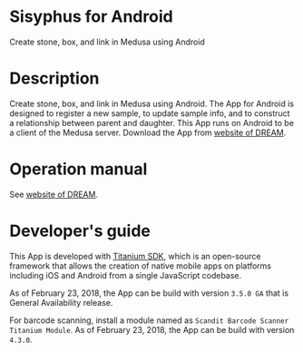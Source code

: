 # Sisyphus for Android

Create stone, box, and link in Medusa using Android

# Description

Create stone, box, and link in Medusa using Android.  The App for
Android is designed to register a new sample, to update sample info,
and to construct a relationship between parent and daughter. This App
runs on Android to be a client of the Medusa server.  Download the App
from [website of
DREAM](http://dream.misasa.okayama-u.ac.jp/documentation/Archives/client-Android.apk).

# Operation manual

See [website of DREAM](http://dream.misasa.okayama-u.ac.jp/documentation/).

# Developer's guide

This App is developed with [Titanium
SDK](https://www.appcelerator.com/titanium/titanium-sdk/4/), which is
an open-source framework that allows the creation of native mobile
apps on platforms including iOS and Android from a single JavaScript
codebase.

As of February 23, 2018, the App can be build with version `3.5.0 GA`
that is General Availability release.

For barcode scanning, install a module named as `Scandit Barcode
Scanner Titanium Module`.  As of February 23, 2018, the App can be
build with version `4.3.0`.
